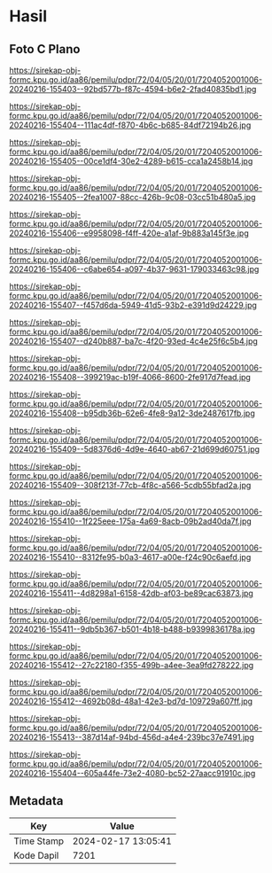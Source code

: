 # Hasil

## Foto C Plano

https://sirekap-obj-formc.kpu.go.id/aa86/pemilu/pdpr/72/04/05/20/01/7204052001006-20240216-155403--92bd577b-f87c-4594-b6e2-2fad40835bd1.jpg

https://sirekap-obj-formc.kpu.go.id/aa86/pemilu/pdpr/72/04/05/20/01/7204052001006-20240216-155404--111ac4df-f870-4b6c-b685-84df72194b26.jpg

https://sirekap-obj-formc.kpu.go.id/aa86/pemilu/pdpr/72/04/05/20/01/7204052001006-20240216-155405--00ce1df4-30e2-4289-b615-cca1a2458b14.jpg

https://sirekap-obj-formc.kpu.go.id/aa86/pemilu/pdpr/72/04/05/20/01/7204052001006-20240216-155405--2fea1007-88cc-426b-9c08-03cc51b480a5.jpg

https://sirekap-obj-formc.kpu.go.id/aa86/pemilu/pdpr/72/04/05/20/01/7204052001006-20240216-155406--e9958098-f4ff-420e-a1af-9b883a145f3e.jpg

https://sirekap-obj-formc.kpu.go.id/aa86/pemilu/pdpr/72/04/05/20/01/7204052001006-20240216-155406--c6abe654-a097-4b37-9631-179033463c98.jpg

https://sirekap-obj-formc.kpu.go.id/aa86/pemilu/pdpr/72/04/05/20/01/7204052001006-20240216-155407--f457d6da-5949-41d5-93b2-e391d9d24229.jpg

https://sirekap-obj-formc.kpu.go.id/aa86/pemilu/pdpr/72/04/05/20/01/7204052001006-20240216-155407--d240b887-ba7c-4f20-93ed-4c4e25f6c5b4.jpg

https://sirekap-obj-formc.kpu.go.id/aa86/pemilu/pdpr/72/04/05/20/01/7204052001006-20240216-155408--399219ac-b19f-4066-8600-2fe917d7fead.jpg

https://sirekap-obj-formc.kpu.go.id/aa86/pemilu/pdpr/72/04/05/20/01/7204052001006-20240216-155408--b95db36b-62e6-4fe8-9a12-3de2487617fb.jpg

https://sirekap-obj-formc.kpu.go.id/aa86/pemilu/pdpr/72/04/05/20/01/7204052001006-20240216-155409--5d8376d6-4d9e-4640-ab67-21d699d60751.jpg

https://sirekap-obj-formc.kpu.go.id/aa86/pemilu/pdpr/72/04/05/20/01/7204052001006-20240216-155409--308f213f-77cb-4f8c-a566-5cdb55bfad2a.jpg

https://sirekap-obj-formc.kpu.go.id/aa86/pemilu/pdpr/72/04/05/20/01/7204052001006-20240216-155410--1f225eee-175a-4a69-8acb-09b2ad40da7f.jpg

https://sirekap-obj-formc.kpu.go.id/aa86/pemilu/pdpr/72/04/05/20/01/7204052001006-20240216-155410--8312fe95-b0a3-4617-a00e-f24c90c6aefd.jpg

https://sirekap-obj-formc.kpu.go.id/aa86/pemilu/pdpr/72/04/05/20/01/7204052001006-20240216-155411--4d8298a1-6158-42db-af03-be89cac63873.jpg

https://sirekap-obj-formc.kpu.go.id/aa86/pemilu/pdpr/72/04/05/20/01/7204052001006-20240216-155411--9db5b367-b501-4b18-b488-b9399836178a.jpg

https://sirekap-obj-formc.kpu.go.id/aa86/pemilu/pdpr/72/04/05/20/01/7204052001006-20240216-155412--27c22180-f355-499b-a4ee-3ea9fd278222.jpg

https://sirekap-obj-formc.kpu.go.id/aa86/pemilu/pdpr/72/04/05/20/01/7204052001006-20240216-155412--4692b08d-48a1-42e3-bd7d-109729a607ff.jpg

https://sirekap-obj-formc.kpu.go.id/aa86/pemilu/pdpr/72/04/05/20/01/7204052001006-20240216-155413--387d14af-94bd-456d-a4e4-239bc37e7491.jpg

https://sirekap-obj-formc.kpu.go.id/aa86/pemilu/pdpr/72/04/05/20/01/7204052001006-20240216-155404--605a44fe-73e2-4080-bc52-27aacc91910c.jpg


## Metadata

| Key        | Value               |
| ---------- | ------------------- |
| Time Stamp | 2024-02-17 13:05:41 |
| Kode Dapil | 7201                |



